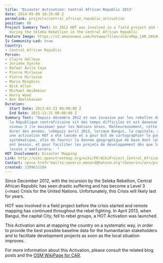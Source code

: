 ```yaml
---
title: 'Disaster Activation: Central African Republic 2013'
date: 2014-05-09 10:25:00 Z
permalink: projects/central_african_republic_activation
position: 88
Project Summary Text: In 2012 HOT was involved in a field project and remote mapping
  during the Seleka Rebellion in the Central African Republic
Feature Image: https://s3.amazonaws.com/hotwww/files/old/uMap_CAR_20140509.png
Is Community-Led: true
Country:
- Central African Republic
Person:
- Claire Halleux
- Jorieke Vyncke
- Rafael Ávila Coya
- Pierre Mirlesse
- Pierre Mirlesse
- Marco Minghini
- Nick Allen
- Michael Heißmeier
- Harry Wood
- Ben Abelshausen
Duration:
  Start Date: 2013-03-23 00:00:00 Z
  End Date: 2015-12-31 00:00:00 Z
Summary Text: "Depuis décembre 2012 et son invasion par les rebelles de la Séléka,
  la République centrafricaine vit des temps difficiles et est devenue une crise de
  niveau 3 (le maximum) pour les Nations Unies. Malheureusement, cette crise va probablement
  durer des années. \nDepuis avril 2013, lorsque Bangui, la capitale, a été prise,
  une activation HOT a été lancée et a pour but de cartographier le pays de manière
  systématique, afin de fournir la donnée géographique de base dont les acteurs humanitaires
  ont besoin, et pour faciliter les projets de développement dès que la situation
  locale s'améliorera.  "
HOT Involvement: Disaster Mapping
Link: http://wiki.openstreetmap.org/wiki/FR:WikiProject_Central_African_Republic
Contact: <p><a href="mailto:severin.menard@hotosm.org">Severin</a></p><p><a href="mailto:ndongamadou@gmail.com">Amadou</a></p>
created: 1399631104
---
```


Since December 2012, with the incursion by the Seleka Rebellion, Central African Republic has seen drastic suffering and has become a Level 3 (=max) Crisis for the United Nations. Unfortunately, this Crisis will likely last for years.

HOT was involved in a field project before the crisis started and remote mapping has continued throughout the rebel fighting. In April 2013, when Bangui, the capital City, fell to rebel groups, a HOT Activation was launched.

This Activation aims at mapping the country on a systematic way, in order to provide the best possible baseline data for the humanitarian stakeholders and to facilitate development projects as soon as the local situation improves.

For more information about this Activation, please consult the related blog posts and the [OSM WikiPage for CAR](http://wiki.openstreetmap.org/wiki/Central_African_Republic).